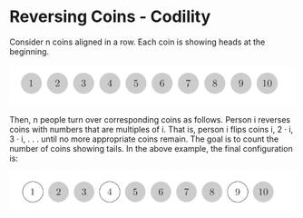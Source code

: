 # Reversing Coins - Codility

Consider n coins aligned in a row. Each coin is showing heads at the beginning.

![Question Example](Img/question.png)

Then, n people turn over corresponding coins as follows. Person i reverses coins with numbers
that are multiples of i. That is, person i flips coins i, 2 · i, 3 · i, . . . until no more appropriate
coins remain. The goal is to count the number of coins showing tails. In the above example,
the final configuration is:

![Answer Example](Img/answer.png)